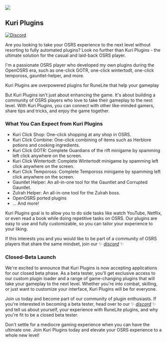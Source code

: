 ![](https://cdn.discordapp.com/icons/1094266705909403749/db23b33e8f99ea4e5747b2863725cf08.webp?size=96)
## Kuri Plugins

[![Discord](https://img.shields.io/discord/1094266705909403749?color=8532cb&label=Join%20our%20Discord%20server&logo=discord&logoColor=white)](https://discord.gg/3bhXYtd8bt)

Are you looking to take your OSRS experience to the next level without resorting to fully automated plugins? Look no further than Kuri Plugins - the ultimate solution for the casual and laid-back OSRS player.

I'm a passionate OSRS player who developed my own plugins during the OpenOSRS era, such as one-click GOTR, one-click wintertodt, one-click tempoross, gauntlet-helper, and more.

Kuri Plugins are overpowered plugins for RuneLite that help your gameplay

But Kuri Plugins isn't just about enhancing the game. It's about building a community of OSRS players who love to take their gameplay to the next level. With Kuri Plugins, you can connect with other like-minded gamers, share tips and tricks, and enjoy the game together.

### What You Can Expect from Kuri Plugins
- Kuri Click Shop: One-click shopping at any shop in OSRS.
- Kuri Click Combine: One-click combining of items such as Herblore potions and cooking ingredients.
- Kuri Click GOTR: Complete Guardians of the rift minigame by spamming left click anywhere on the screen.
- Kuri Click Wintertodt: Complete Wintertodt minigame by spamming left click anywhere on the screen.
- Kuri Click Tempoross: Complete Tempoross minigame by spamming left click anywhere on the screen.
- Gauntlet Helper: An all-in-one tool for the Gauntlet and Corrupted Gauntlet.
- Zulrah Helper: An all-in-one tool for the Zulrah boss.
- OpenOSRS ported plugins
- ... And more!

Kuri Plugins goal is to allow you to do side tasks like watch YouTube, Netflix, or even read a book while doing repetitive tasks on OSRS. Our plugins are easy to use and fully customizable, so you can tailor your experience to your liking.
  
If this interests you and you would like to be part of a community of OSRS players that share the same mindset, join our ✨ _[discord](https://discord.gg/3bhXYtd8bt)_ ✨

### Closed-Beta Launch
We're excited to announce that Kuri Plugins is now accepting applications for our closed beta phase. As a beta tester, you'll get exclusive access to our custom plugin loader and a range of game-changing plugins that will take your gameplay to the next level. Whether you're into combat, skilling, or just want to customize your interface, Kuri Plugins will be for everyone.

Join us today and become part of our community of plugin enthusiasts. If you're interested in becoming a beta tester, head over to our ✨ _[discord](https://discord.gg/3bhXYtd8bt)_ ✨ and tell us about yourself, your experience with RuneLite plugins, and why you're fit to be a closed beta tester.

Don't settle for a mediocre gaming experience when you can have the ultimate one. Join Kuri Plugins today and elevate your OSRS experience to a whole new level!
